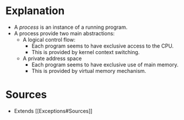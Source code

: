 # Explanation
- A *process* is an instance of a running program.
- A process provide two main abstractions:
	- A logical control flow:
		- Each program seems to have exclusive access to the CPU.
		- This is provided by kernel context switching.
	- A private address space
		- Each program seems to have exclusive use of main memory.
		- This is provided by virtual memory mechanism.

# Sources
- Extends [[Exceptions#Sources]]